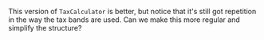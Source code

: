 This version of `TaxCalculator` is better, but notice that it's still got 
repetition in the way the tax bands are used. 
Can we make this more regular and simplify the structure?

